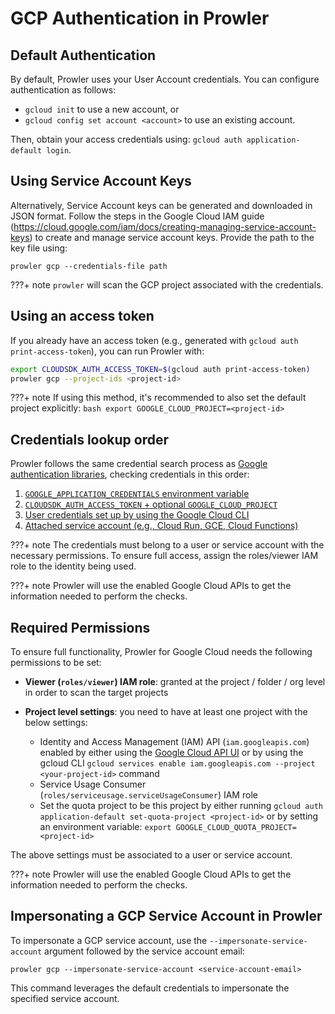 # GCP Authentication in Prowler

## Default Authentication

By default, Prowler uses your User Account credentials. You can configure authentication as follows:

- `gcloud init` to use a new account, or
- `gcloud config set account <account>` to use an existing account.

Then, obtain your access credentials using: `gcloud auth application-default login`.

## Using Service Account Keys

Alternatively, Service Account keys can be generated and downloaded in JSON format. Follow the steps in the Google Cloud IAM guide (https://cloud.google.com/iam/docs/creating-managing-service-account-keys) to create and manage service account keys. Provide the path to the key file using:

```console
prowler gcp --credentials-file path
```

???+ note
    `prowler` will scan the GCP project associated with the credentials.

## Using an access token

If you already have an access token (e.g., generated with `gcloud auth print-access-token`), you can run Prowler with:

```bash
export CLOUDSDK_AUTH_ACCESS_TOKEN=$(gcloud auth print-access-token)
prowler gcp --project-ids <project-id>
```

???+ note
    If using this method, it's recommended to also set the default project explicitly:
    ```bash
    export GOOGLE_CLOUD_PROJECT=<project-id>
    ```

## Credentials lookup order

Prowler follows the same credential search process as [Google authentication libraries](https://cloud.google.com/docs/authentication/application-default-credentials#search_order), checking credentials in this order:

1. [`GOOGLE_APPLICATION_CREDENTIALS` environment variable](https://cloud.google.com/docs/authentication/application-default-credentials#GAC)
2. [`CLOUDSDK_AUTH_ACCESS_TOKEN` + optional `GOOGLE_CLOUD_PROJECT`](https://cloud.google.com/sdk/gcloud/reference/auth/print-access-token)
3. [User credentials set up by using the Google Cloud CLI](https://cloud.google.com/docs/authentication/application-default-credentials#personal)
4. [Attached service account (e.g., Cloud Run, GCE, Cloud Functions)](https://cloud.google.com/docs/authentication/application-default-credentials#attached-sa)

???+ note
    The credentials must belong to a user or service account with the necessary permissions.
    To ensure full access, assign the roles/viewer IAM role to the identity being used.

???+ note
    Prowler will use the enabled Google Cloud APIs to get the information needed to perform the checks.


## Required Permissions

To ensure full functionality, Prowler for Google Cloud needs the following permissions to be set:

- **Viewer (`roles/viewer`) IAM role**: granted at the project / folder / org level in order to scan the target projects

- **Project level settings**: you need to have at least one project with the below settings:
    - Identity and Access Management (IAM) API (`iam.googleapis.com`) enabled by either using the
    [Google Cloud API UI](https://console.cloud.google.com/apis/api/iam.googleapis.com/metrics) or
    by using the gcloud CLI `gcloud services enable iam.googleapis.com --project <your-project-id>` command
    - Service Usage Consumer (`roles/serviceusage.serviceUsageConsumer`) IAM role
    - Set the quota project to be this project by either running `gcloud auth application-default set-quota-project <project-id>` or by setting an environment variable:
    `export GOOGLE_CLOUD_QUOTA_PROJECT=<project-id>`


The above settings must be associated to a user or service account.

???+ note
    Prowler will use the enabled Google Cloud APIs to get the information needed to perform the checks.

## Impersonating a GCP Service Account in Prowler

To impersonate a GCP service account, use the `--impersonate-service-account` argument followed by the service account email:

```console
prowler gcp --impersonate-service-account <service-account-email>
```

This command leverages the default credentials to impersonate the specified service account.
